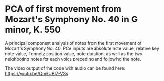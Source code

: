 # PCA of first movement from Mozart's Symphony No. 40 in G minor, K. 550
A principal component analysis of notes from the first movement of Mozart's Symphony No. 40. PCA inputs are absolute note value, relative key note value, Tonnetz position value, note duration, as well as the two neighboring notes for each voice preceding and following the note.

The video output of the code with audio can be found here: https://youtu.be/Qm6UBI7-VSs
